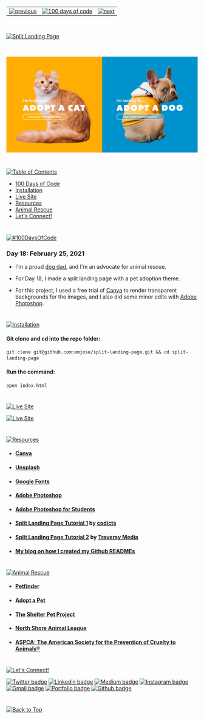 <p id="header"><p>

<table><tr>
<td> <a href="https://github.com/emjose/parallax-scroll/#header"><img src="https://res.cloudinary.com/dn1e07eul/image/upload/v1659330996/Readme%20Headers/header-left_ctkix5.png" alt="previous" style="width: 200px;"/></a> </td>
<td> <a href="https://github.com/emjose/one-hundred/#header"><img src="https://res.cloudinary.com/dn1e07eul/image/upload/v1659330606/Readme%20Headers/header-center_bkbdbt.png" alt="100 days of code" style="width: 580px;"/></a> </td>
<td> <a href="https://github.com/emjose/calculator-react/#header"><img src="https://res.cloudinary.com/dn1e07eul/image/upload/v1659330646/Readme%20Headers/header-right_eftaz9.png" alt="next" style="width: 200px;"/></a> </td>
</tr></table>

<br>

<p id="project-title"><p>

<a href=#table-of-contents>![Split Landing Page](https://res.cloudinary.com/dn1e07eul/image/upload/v1659385854/Readme%20Headers/inter-018-split_mu2nsg.png)</a>

<br>

<a href="https://emjose.github.io/split-landing-page/">![Split Landing Page](Assets/preview-018-split-landing-page.png)</a>

#

<p id="table-of-contents"><p>

<a href=#table-of-contents>![Table of Contents](https://res.cloudinary.com/dn1e07eul/image/upload/v1659241355/Readme%20Headers/inter-toc_euxbbw.png)</a>

-   [100 Days of Code](#100days)
-   [Installation](#installation)
-   [Live Site](#live-site)
-   [Resources](#resources)
-   [Animal Rescue](#animal-rescue)
-   [Let's Connect!](#lets-connect)

#

<p id="100days"><p>

<a href=#100days>![#100DaysOfCode](https://res.cloudinary.com/dn1e07eul/image/upload/v1659389776/Readme%20Headers/inter-100hash_kjpgmt.png)</a>

### Day 18: February 25, 2021

-   I'm a proud <a href="https://www.instagram.com/cocodottie/">dog dad</a>, and I'm an advocate for animal rescue.

-   For Day 18, I made a split landing page with a pet adoption theme.

-   For this project, I used a free trial of <a href="https://www.canva.com/">Canva</a> to render transparent backgrounds for the images, and I also did some minor edits with <a href="https://www.google.com/aclk?sa=l&ai=DChcSEwiUscDUvNHvAhWJhMgKHfDpCEgYABAJGgJxdQ&ae=2&sig=AOD64_0apHaBpru1RH1_qzDgEM1z6rzddw&q&adurl&ved=2ahUKEwiR0LfUvNHvAhW8FVkFHQKHDd8Q0Qx6BAgEEAE">Adobe Photoshop</a>.

#

<p id="installation"><p>

<a href=#installation>![Installation](https://res.cloudinary.com/dn1e07eul/image/upload/v1659389842/Readme%20Headers/inter-installation_j9ixlq.png)</a>

#### Git clone and cd into the repo folder:

```console
git clone git@github.com:emjose/split-landing-page.git && cd split-landing-page
```

#### Run the command:

```console
open index.html
```

#

<p id="live-site"><p>

<a href="https://emjose.github.io/split-landing-page/">![Live Site](https://res.cloudinary.com/dn1e07eul/image/upload/v1659389947/Readme%20Headers/inter-live-site_ngkqcf.png)</a>

<a href="https://emjose.github.io/split-landing-page/">![Live Site](Assets/018-split.gif)</a>

#

<p id="resources"><p>

<a href=#resources>![Resources](https://res.cloudinary.com/dn1e07eul/image/upload/v1659314247/Readme%20Headers/inter-resources_ncevbw.png)</a>

-   #### [Canva](https://www.canva.com/)

-   #### [Unsplash](https://unsplash.com/)

-   #### [Google Fonts](https://fonts.google.com/)

-   #### [Adobe Photoshop](https://www.adobe.com/products/photoshop.html?sdid=KKQIN&mv=search&kw=photoshop&ef_id=CjwKCAjwr_uCBhAFEiwAX8YJgVeO0EDcnfVsroxAv6afMhKn7RYzXmRKIr2RbOnUHZhyO_2yv1-OTRoCwK0QAvD_BwE:G:s&s_kwcid=AL!3085!3!356475371248!e!!g!!adobe%20photoshop&gclid=CjwKCAjwr_uCBhAFEiwAX8YJgVeO0EDcnfVsroxAv6afMhKn7RYzXmRKIr2RbOnUHZhyO_2yv1-OTRoCwK0QAvD_BwE)

-   #### [Adobe Photoshop for Students](http://www.adobe-students.com/creativecloud/buy/students.html?kw=ps&sdid=KKTGX&mv=search&ef_id=CjwKCAjwr_uCBhAFEiwAX8YJgbZ5cqIOhkH_Te2PZ7my32Okk7Z0SCZUCy3tiejS5FvoKq9tpwbdDxoCPJoQAvD_BwE:G:s&s_kwcid=AL!3085!3!367440345311!e!!g!!adobe%20photoshop)

-   #### [Split Landing Page Tutorial 1](https://youtu.be/DvwP5Vz4y4Q) by [codicts](https://www.youtube.com/channel/UCItYqcz88SDtWMZ---R492g)

-   #### [Split Landing Page Tutorial 2](https://youtu.be/oRmQN244Ir0) by [Traversy Media](https://www.youtube.com/channel/UC29ju8bIPH5as8OGnQzwJyA)

-   #### [My blog on how I created my Github READMEs](https://emmanueljose.medium.com/readme-a-makeover-story-b9c7be37a6de?sk=7ae6623d365409d875753e4604e42ffd)

#

<p id="animal-rescue"><p>

<a href=#animal-rescue>![Animal Rescue](https://res.cloudinary.com/dn1e07eul/image/upload/v1659392133/Readme%20Headers/inter-animal-rescue_rniwew.png)</a>

-   #### [Petfinder](https://www.petfinder.com/)

-   #### [Adopt a Pet](https://www.adoptapet.com/)

-   #### [The Shelter Pet Project](https://theshelterpetproject.org/)

-   #### [North Shore Animal League](https://www.animalleague.org/)

-   #### [ASPCA: The American Society for the Prevention of Cruelty to Animals®](https://www.aspca.org/)

#

<p id="lets-connect"><p>

<a href=#lets-connect>![Let's Connect!](https://res.cloudinary.com/dn1e07eul/image/upload/v1659314257/Readme%20Headers/inter-lets-connect_bv3kcd.png)</a>

<p><a href="https://twitter.com/Emmanuel_Labor"><img src="https://img.shields.io/badge/twitter-%231DA1F2.svg?&style=for-the-badge&logo=twitter&logoColor=white" height=30 width=90 alt="Twitter badge"></a> <a href="https://www.linkedin.com/in/emmanuelpjose/"><img src="https://img.shields.io/badge/linkedin-%230064e7.svg?&style=for-the-badge&logo=linkedin&logoColor=white" height=30 width=90 alt="Linkedin badge"></a> <a href="https://emmanueljose.medium.com/"><img src="https://img.shields.io/badge/medium-%238700f5.svg?&style=for-the-badge&logo=medium&logoColor=white" height=30 width=90 alt="Medium badge"></a> <a href="https://www.instagram.com/emmanuel_jose/"><img src="https://img.shields.io/badge/instagram-%23ff0077.svg?&style=for-the-badge&logo=instagram&logoColor=white" height=30 width=90 alt="Instagram badge"></a> <a href="mailto:emjose@gmail.com"><img src="https://img.shields.io/badge/gmail-%23fd1745.svg?&style=for-the-badge&logo=gmail&logoColor=white" height=30 width=90 alt="Gmail badge"></a> <a href="https://www.emmanuel-jose.com/"><img src="https://img.shields.io/badge/portfolio-%23FF0000.svg?&style=for-the-badge&logoColor=white" height=30 width=90 alt="Portfolio badge"></a> <a href="https://github.com/emjose"><img src="https://img.shields.io/badge/github-%23ff8e44.svg?&style=for-the-badge&logo=github&logoColor=white" height=30 width=90 alt="Github badge"></a></p>

#

<a href=#header>![Back to Top](https://res.cloudinary.com/dn1e07eul/image/upload/v1659314281/Readme%20Headers/inter-congrats_m4p3ck.png)</a>
